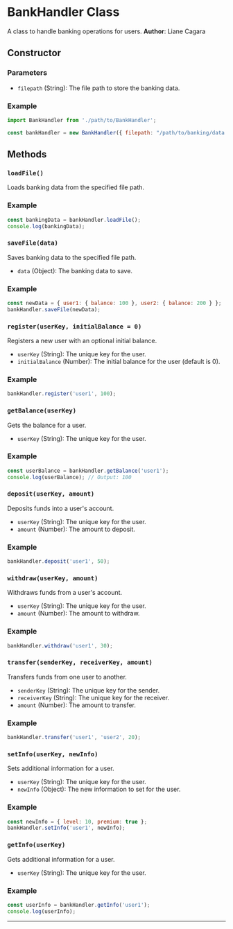 # BankHandler Class

A class to handle banking operations for users.
**Author**: Liane Cagara

## Constructor

### Parameters

- `filepath` (String): The file path to store the banking data.

### Example

```javascript
import BankHandler from './path/to/BankHandler';

const bankHandler = new BankHandler({ filepath: "/path/to/banking/data.json" });
```

## Methods

### `loadFile()`

Loads banking data from the specified file path.

### Example

```javascript
const bankingData = bankHandler.loadFile();
console.log(bankingData);
```

### `saveFile(data)`

Saves banking data to the specified file path.

- `data` (Object): The banking data to save.

### Example

```javascript
const newData = { user1: { balance: 100 }, user2: { balance: 200 } };
bankHandler.saveFile(newData);
```

### `register(userKey, initialBalance = 0)`

Registers a new user with an optional initial balance.

- `userKey` (String): The unique key for the user.
- `initialBalance` (Number): The initial balance for the user (default is 0).

### Example

```javascript
bankHandler.register('user1', 100);
```

### `getBalance(userKey)`

Gets the balance for a user.

- `userKey` (String): The unique key for the user.

### Example

```javascript
const userBalance = bankHandler.getBalance('user1');
console.log(userBalance); // Output: 100
```

### `deposit(userKey, amount)`

Deposits funds into a user's account.

- `userKey` (String): The unique key for the user.
- `amount` (Number): The amount to deposit.

### Example

```javascript
bankHandler.deposit('user1', 50);
```

### `withdraw(userKey, amount)`

Withdraws funds from a user's account.

- `userKey` (String): The unique key for the user.
- `amount` (Number): The amount to withdraw.

### Example

```javascript
bankHandler.withdraw('user1', 30);
```

### `transfer(senderKey, receiverKey, amount)`

Transfers funds from one user to another.

- `senderKey` (String): The unique key for the sender.
- `receiverKey` (String): The unique key for the receiver.
- `amount` (Number): The amount to transfer.

### Example

```javascript
bankHandler.transfer('user1', 'user2', 20);
```

### `setInfo(userKey, newInfo)`

Sets additional information for a user.

- `userKey` (String): The unique key for the user.
- `newInfo` (Object): The new information to set for the user.

### Example

```javascript
const newInfo = { level: 10, premium: true };
bankHandler.setInfo('user1', newInfo);
```

### `getInfo(userKey)`

Gets additional information for a user.

- `userKey` (String): The unique key for the user.

### Example

```javascript
const userInfo = bankHandler.getInfo('user1');
console.log(userInfo);
```

---
